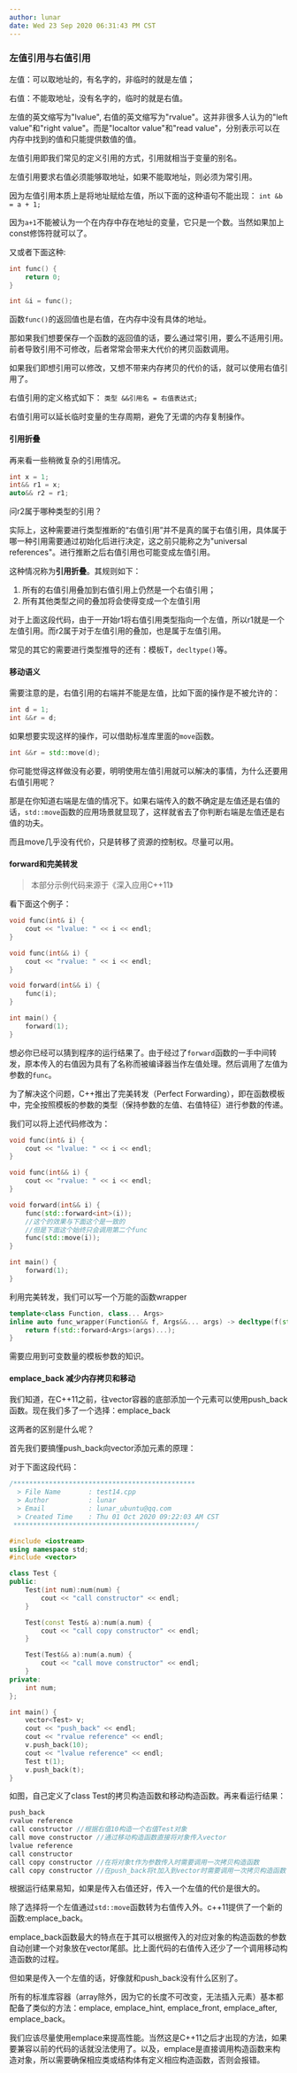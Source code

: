 ```yaml
---
author: lunar
date: Wed 23 Sep 2020 06:31:43 PM CST
---
```


### 左值引用与右值引用

左值：可以取地址的，有名字的，非临时的就是左值；

右值：不能取地址，没有名字的，临时的就是右值。

左值的英文缩写为"lvalue", 右值的英文缩写为"rvalue"。这并非很多人认为的"left value"和"right value"。而是"localtor value"和"read value"，分别表示可以在内存中找到的值和只能提供数值的值。

左值引用即我们常见的定义引用的方式，引用就相当于变量的别名。

左值引用要求右值必须能够取地址，如果不能取地址，则必须为常引用。

因为左值引用本质上是将地址赋给左值，所以下面的这种语句不能出现：
`int &b = a + 1;`

因为`a+1`不能被认为一个在内存中存在地址的变量，它只是一个数。当然如果加上const修饰符就可以了。

又或者下面这种:
```c++
int func() {
    return 0;
}

int &i = func();
```
函数`func()`的返回值也是右值，在内存中没有具体的地址。

那如果我们想要保存一个函数的返回值的话，要么通过常引用，要么不适用引用。前者导致引用不可修改，后者常常会带来大代价的拷贝函数调用。

如果我们即想引用可以修改，又想不带来内存拷贝的代价的话，就可以使用右值引用了。

右值引用的定义格式如下：
`类型 &&引用名 = 右值表达式;`

右值引用可以延长临时变量的生存周期，避免了无谓的内存复制操作。

#### 引用折叠

再来看一些稍微复杂的引用情况。

```c++
int x = 1;
int&& r1 = x;
auto&& r2 = r1;
```

问r2属于哪种类型的引用？

实际上，这种需要进行类型推断的“右值引用”并不是真的属于右值引用，具体属于哪一种引用需要通过初始化后进行决定，这之前只能称之为"universal references"。进行推断之后右值引用也可能变成左值引用。

这种情况称为**引用折叠**。其规则如下：

1.  所有的右值引用叠加到右值引用上仍然是一个右值引用；
2.  所有其他类型之间的叠加将会使得变成一个左值引用

对于上面这段代码，由于一开始r1将右值引用类型指向一个左值，所以r1就是一个左值引用。而r2属于对于左值引用的叠加，也是属于左值引用。

常见的其它的需要进行类型推导的还有：模板T，`decltype()`等。

#### 移动语义

需要注意的是，右值引用的右端并不能是左值，比如下面的操作是不被允许的：
```c++
int d = 1;
int &&r = d;
```

如果想要实现这样的操作，可以借助标准库里面的`move`函数。
```c++
int &&r = std::move(d);
```

你可能觉得这样做没有必要，明明使用左值引用就可以解决的事情，为什么还要用右值引用呢？

那是在你知道右端是左值的情况下。如果右端传入的数不确定是左值还是右值的话，`std::move`函数的应用场景就显现了，这样就省去了你判断右端是左值还是右值的功夫。

而且move几乎没有代价，只是转移了资源的控制权。尽量可以用。

#### forward和完美转发

>   本部分示例代码来源于《深入应用C++11》

看下面这个例子：

```c++
void func(int& i) {
    cout << "lvalue: " << i << endl;
}

void func(int&& i) {
    cout << "rvalue: " << i << endl;
}

void forward(int&& i) {
    func(i);
}

int main() {
    forward(1);
}
```

想必你已经可以猜到程序的运行结果了。由于经过了`forward`函数的一手中间转发，原本传入的右值因为具有了名称而被编译器当作左值处理。然后调用了左值为参数的`func`。

为了解决这个问题，C++推出了完美转发（Perfect Forwarding），即在函数模板中，完全按照模板的参数的类型（保持参数的左值、右值特征）进行参数的传递。

我们可以将上述代码修改为：

```c++
void func(int& i) {
    cout << "lvalue: " << i << endl;
}

void func(int&& i) {
    cout << "rvalue: " << i << endl;
}

void forward(int&& i) {
    func(std::forward<int>(i));
    //这个的效果与下面这个是一致的
    //但是下面这个始终只会调用第二个func
    func(std::move(i));
}

int main() {
    forward(1);
}
```

利用完美转发，我们可以写一个万能的函数wrapper

```c++
template<class Function, class... Args>
inline auto func_wrapper(Function&& f, Args&&... args) -> decltype(f(std::forward<Args>(args)...)) {
    return f(std::forward<Args>(args)...);
}
```

需要应用到可变数量的模板参数的知识。

#### emplace_back 减少内存拷贝和移动

我们知道，在C++11之前，往vector容器的底部添加一个元素可以使用push_back函数。现在我们多了一个选择：emplace_back

这两者的区别是什么呢？

首先我们要搞懂push_back向vector添加元素的原理：

对于下面这段代码：

```c++
/**********************************************
  > File Name		: test14.cpp
  > Author			: lunar
  > Email			: lunar_ubuntu@qq.com
  > Created Time	: Thu 01 Oct 2020 09:22:03 AM CST
 **********************************************/

#include <iostream>
using namespace std;
#include <vector>

class Test {
public:
    Test(int num):num(num) {
        cout << "call constructor" << endl;
    }

    Test(const Test& a):num(a.num) {
        cout << "call copy constructor" << endl;
    }

    Test(Test&& a):num(a.num) {
        cout << "call move constructor" << endl;
    }
private:
    int num;
};

int main() {
    vector<Test> v;
    cout << "push_back" << endl;
    cout << "rvalue reference" << endl;
    v.push_back(10);
    cout << "lvalue reference" << endl;
    Test t(1);
    v.push_back(t);
}
```

如图，自己定义了class Test的拷贝构造函数和移动构造函数。再来看运行结果：

```c++
push_back
rvalue reference
call constructor //根据右值10构造一个右值Test对象
call move constructor //通过移动构造函数直接将对象传入vector
lvalue reference
call constructor 
call copy constructor //在将对象t作为参数传入时需要调用一次拷贝构造函数
call copy constructor //在push_back将t加入到vector时需要调用一次拷贝构造函数
```

根据运行结果易知，如果是传入右值还好，传入一个左值的代价是很大的。

除了选择将一个左值通过`std::move`函数转为右值传入外。c++11提供了一个新的函数:emplace_back。

emplace_back函数最大的特点在于其可以根据传入的对应对象的构造函数的参数自动创建一个对象放在vector尾部。比上面代码的右值传入还少了一个调用移动构造函数的过程。

但如果是传入一个左值的话，好像就和push_back没有什么区别了。

所有的标准库容器（array除外，因为它的长度不可改变，无法插入元素）基本都配备了类似的方法：emplace, emplace_hint, emplace_front, emplace_after, emplace_back。

我们应该尽量使用emplace来提高性能。当然这是C++11之后才出现的方法，如果要兼容以前的代码的话就没法使用了。以及，emplace是直接调用构造函数来构造对象，所以需要确保相应类或结构体有定义相应构造函数，否则会报错。

